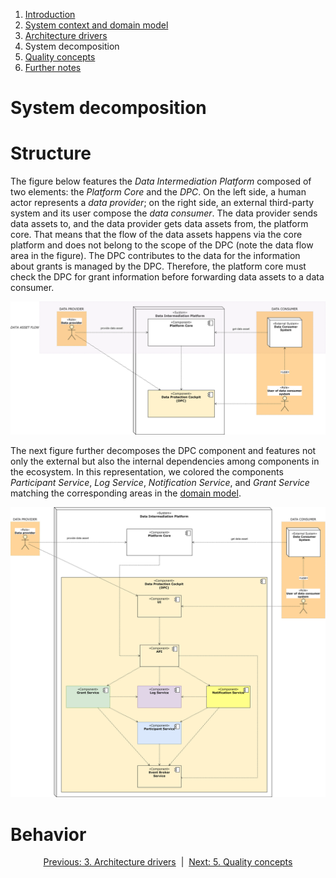 1. [Introduction](index.md)
2. [System context and domain model](system-context.md)
3. [Architecture drivers](drivers.md)
4. System decomposition
5. [Quality concepts](quality.md)
6. [Further notes](conclusion.md)

# System decomposition

# Structure

The figure below features the _Data Intermediation Platform_ composed of two elements: the _Platform Core_ and the _DPC_. On the left side, a human actor represents a _data provider_; on the right side, an external third-party system and its user compose the _data consumer_. The data provider sends data assets to, and the data provider gets data assets from, the platform core. That means that the flow of the data assets happens via the core platform and does not belong to the scope of the DPC (note the data flow area in the figure). The DPC contributes to the data for the information about grants is managed by the DPC. Therefore, the platform core must check the DPC for grant information before forwarding data assets to a data consumer.

![first decomposition](images/diagram_decomposition-1.svg)

The next figure further decomposes the DPC component and features not only the external but also the internal dependencies among components in the ecosystem. In this representation, we colored the components _Participant Service_, _Log Service_, _Notification Service_, and _Grant Service_ matching the corresponding areas in the [domain model](system-context.md#domain-model).

![first decomposition](images/diagram_decomposition-2.svg)

# Behavior

<p align="center">
    <a href="system-context.md">Previous: 3. Architecture drivers</a>&nbsp; | &nbsp;<a href="decomposition.md">Next: 5. Quality concepts</a>
</p>
